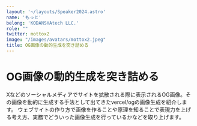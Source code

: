 ```yaml
---
layout: '~/layouts/Speaker2024.astro'
name: 'もっと'
belong: 'KODANSHAtech LLC.'
role: ""
twitter: mottox2
image: "/images/avatars/mottox2.jpeg"
title: OG画像の動的生成を突き詰める
---
```


# OG画像の動的生成を突き詰める

Xなどのソーシャルメディアでサイトを拡散される際に表示されるOG画像。その画像を動的に生成する手法として出てきたvercel/ogの画像生成を紹介します。
ウェブサイトの作り方で画像を作ることや原理を知ることで表現力を上げる考え方、実務でどういった画像生成を行っているかなどを取り上げます。
